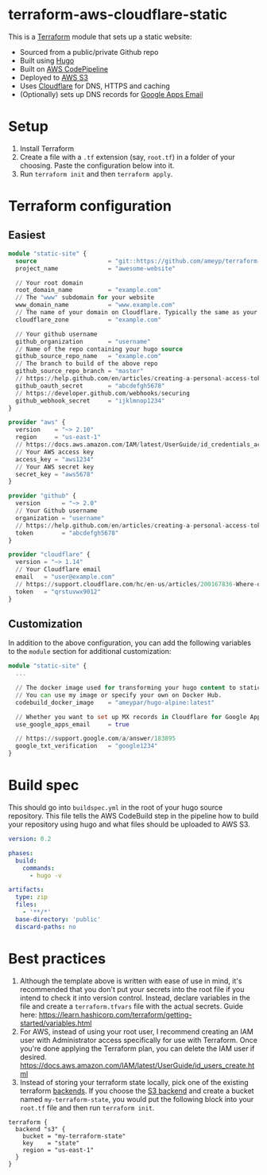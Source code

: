 # terraform-aws-cloudflare-static

This is a [Terraform](https://www.terraform.io/) module that sets up a static website:
- Sourced from a public/private Github repo
- Built using [Hugo](https://gohugo.io/)
- Built on [AWS CodePipeline](https://aws.amazon.com/codepipeline/)
- Deployed to [AWS S3](https://aws.amazon.com/s3/)
- Uses [Cloudflare](https://www.cloudflare.com/) for DNS, HTTPS and caching
- (Optionally) sets up DNS records for [Google Apps Email](https://gsuite.google.com/products/gmail/)

# Setup
1. Install Terraform
2. Create a file with a `.tf` extension (say, `root.tf`) in a folder of your choosing. Paste the configuration below into it.
3. Run `terraform init` and then `terraform apply`.

# Terraform configuration

## Easiest
```terraform
module "static-site" {
  source                    = "git::https://github.com/ameyp/terraform-aws-cloudflare-static"
  project_name              = "awesome-website"

  // Your root domain
  root_domain_name          = "example.com"
  // The "www" subdomain for your website
  www_domain_name           = "www.example.com"
  // The name of your domain on Cloudflare. Typically the same as your root domain.
  cloudflare_zone           = "example.com"

  // Your github username
  github_organization       = "username"
  // Name of the repo containing your hugo source
  github_source_repo_name   = "example.com"
  // The branch to build of the above repo
  github_source_repo_branch = "master"
  // https://help.github.com/en/articles/creating-a-personal-access-token-for-the-command-line
  github_oauth_secret       = "abcdefgh5678"
  // https://developer.github.com/webhooks/securing
  github_webhook_secret     = "ijklmnop1234"
}

provider "aws" {
  version    = "~> 2.10"
  region     = "us-east-1"
  // https://docs.aws.amazon.com/IAM/latest/UserGuide/id_credentials_access-keys.html
  // Your AWS access key
  access_key = "aws1234"
  // Your AWS secret key
  secret_key = "aws5678"
}

provider "github" {
  version      = "~> 2.0"
  // Your Github username
  organization = "username"
  // https://help.github.com/en/articles/creating-a-personal-access-token-for-the-command-line
  token        = "abcdefgh5678"
}

provider "cloudflare" {
  version = "~> 1.14"
  // Your Cloudflare email
  email   = "user@example.com"
  // https://support.cloudflare.com/hc/en-us/articles/200167836-Where-do-I-find-my-Cloudflare-API-key
  token   = "qrstuvwx9012"
}
```

## Customization
In addition to the above configuration, you can add the following variables to the `module` section for additional customization:
```terraform
module "static-site" {
  ...

  // The docker image used for transforming your hugo content to static assets.
  // You can use my image or specify your own on Docker Hub.
  codebuild_docker_image    = "ameypar/hugo-alpine:latest"

  // Whether you want to set up MX records in Cloudflare for Google Apps email.
  use_google_apps_email     = true

  // https://support.google.com/a/answer/183895
  google_txt_verification   = "google1234"
}
```

# Build spec
This should go into `buildspec.yml` in the root of your hugo source repository. This file tells the AWS CodeBuild step in the pipeline how to build your repository using hugo and what files should be uploaded to AWS S3.

```yaml
version: 0.2

phases:
  build:
    commands:
      - hugo -v

artifacts:
  type: zip
  files:
    - '**/*'
  base-directory: 'public'
  discard-paths: no
```

# Best practices

1. Although the template above is written with ease of use in mind, it's recommended that you don't put your secrets into the root file if you intend to check it into version control. Instead, declare variables in the file and create a `terraform.tfvars` file with the actual secrets. Guide here: https://learn.hashicorp.com/terraform/getting-started/variables.html
2. For AWS, instead of using your root user, I recommend creating an IAM user with Administrator access specifically for use with Terraform. Once you're done applying the Terraform plan, you can delete the IAM user if desired. https://docs.aws.amazon.com/IAM/latest/UserGuide/id_users_create.html
3. Instead of storing your terraform state locally, pick one of the existing terraform [backends](https://www.terraform.io/docs/backends/config.html). If you choose the [S3 backend](https://www.terraform.io/docs/backends/types/s3.html) and create a bucket named `my-terraform-state`, you would put the following block into your `root.tf` file and then run `terraform init`.
```
terraform {
  backend "s3" {
    bucket = "my-terraform-state"
    key    = "state"
    region = "us-east-1"
  }
}
```
